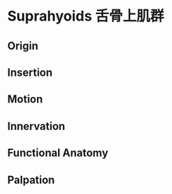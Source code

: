 # Suprahyoids 舌骨上肌群
## Origin
## Insertion
## Motion
## Innervation
## Functional Anatomy
## Palpation